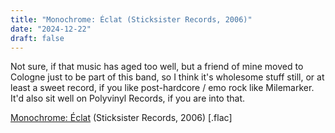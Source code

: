 ```yaml
---
title: "Monochrome: Éclat (Sticksister Records, 2006)"
date: "2024-12-22"
draft: false
---
```


Not sure, if that music has aged too well, but a friend of mine moved to Cologne just to be part of this band, so I think it's wholesome stuff still, or at least a sweet record, if you like post-hardcore / emo rock like Milemarker. It'd also sit well on Polyvinyl Records, if you are into that.

[Monochrome: Éclat](https://mega.nz/file/8BgAyI6I#h2XBr18on0dk7IOKBYx57smady1peR8Fw7ACbgsPlTI) (Sticksister Records, 2006) [.flac]

